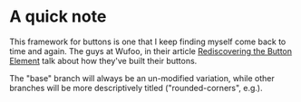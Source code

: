 # A quick note

This framework for buttons is one that I keep finding myself come back to time and again. The guys at Wufoo, in their article [Rediscovering the Button Element](http://particletree.com/features/rediscovering-the-button-element/) talk about how they've built their buttons.

The "base" branch will always be an un-modified variation, while other branches will be more descriptively titled ("rounded-corners", e.g.).